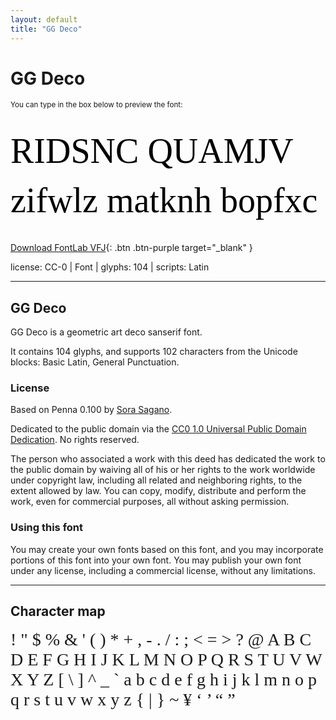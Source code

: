 ```yaml
---
layout: default
title: "GG Deco"
---
```


# GG Deco

<small>You can type in the box below to preview the font:</small>

<div contenteditable="true" style="font-family: 'GG Deco'; font-size: 4em; color:black; margin: 0.5em 0 0.5em 0; line-height: 1.4em;">
RIDSNC QUAMJV zifwlz matknh bopfxc
</div>

[Download FontLab VFJ](https://downgit.github.io/#/home?url=https://github.com/fontlabcom/getgo-fonts/blob/main/getgo-fonts/cc0/deco/deco.vfj){: .btn .btn-purple target="_blank" }

license: CC-0 \| Font \| glyphs: 104 \| scripts: Latin

---

## GG Deco

GG Deco is a geometric art deco sanserif font.

It contains 104 glyphs, and supports 102 characters from the Unicode blocks: Basic Latin, General Punctuation.

### License

Based on Penna 0.100 by [Sora Sagano](http://dotcolon.net/font/penna).

Dedicated to the public domain via the [CC0 1.0 Universal Public Domain Dedication](https://creativecommons.org/publicdomain/zero/1.0/). No rights reserved.

The person who associated a work with this deed has dedicated the work to the public domain by waiving all of his or her rights to the work worldwide under copyright law, including all related and neighboring rights, to the extent allowed by law. You can copy, modify, distribute and perform the work, even for commercial purposes, all without asking permission.

### Using this font

You may create your own fonts based on this font, and you may incorporate portions of this font into your own font. You may publish your own font under any license, including a commercial license, without any limitations.



---

## Character map

<div style="font-family: 'GG Deco'; font-size: 2em;">
! " $ % & ' ( ) * + , - . / : ; < = > ? @ A B C D E F G H I J K L M N O P Q R S T U V W X Y Z [ \ ] ^ _ ` a b c d e f g h i j k l m n o p q r s t u v w x y z { | } ~ ¥ ‘ ’ “ ”
</div>

